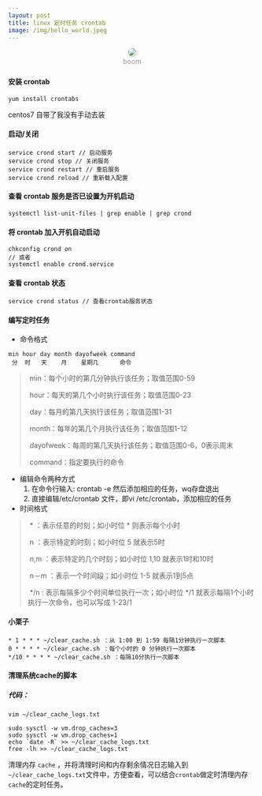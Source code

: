 ```yaml
---
layout: post
title: linux 定时任务 crontab
image: /img/hello_world.jpeg
---
```


<center>
    <img style="border-radius: 0.5125em;
    box-shadow: 0 2px 4px 0 rgba(34,36,38,.12),0 0px 10px 0 rgba(34,36,38,.08);"
    src="https://user-gold-cdn.xitu.io/2019/7/15/16bf398f751e3355?w=1016&h=567&f=jpeg&s=485665">
    <br>
    <div style="color:orange; border-bottom: 0px solid #d9d9d9;
    display: inline-block;
    color: #999;
    padding: 2px;">boom</div>
</center>

#### 安装 crontab

```shell
yum install crontabs
```

centos7 自带了我没有手动去装

#### 启动/关闭

```shell
service crond start // 启动服务
service crond stop // 关闭服务
service crond restart // 重启服务
service crond reload // 重新载入配置
```

#### 查看 crontab 服务是否已设置为开机启动

```shell
systemctl list-unit-files | grep enable | grep crond
```

#### 将 crontab 加入开机自动启动 

```shell
chkconfig crond on
// 或者
systemctl enable crond.service
```

#### 查看 crontab 状态

```shell
service crond status // 查看crontab服务状态
```

#### 编写定时任务

- 命令格式

```shell
min hour day month dayofweek command
 分  时   天    月    星期几      命令
```

> ​      min：每个小时的第几分钟执行该任务；取值范围0-59
>
> ​      hour：每天的第几个小时执行该任务；取值范围0-23
>
> ​      day：每月的第几天执行该任务；取值范围1-31
>
> ​      month：每年的第几个月执行该任务；取值范围1-12
>
> ​      dayofweek：每周的第几天执行该任务；取值范围0-6，0表示周末
>
> ​      command：指定要执行的命令

- 编辑命令两种方式
  1. 在命令行输入: crontab -e 然后添加相应的任务，wq存盘退出
  2. 直接编辑/etc/crontab 文件，即vi /etc/crontab，添加相应的任务
- 时间格式

> ​      \* ：表示任意的时刻；如小时位 * 则表示每个小时
>
> ​      n ：表示特定的时刻；如小时位 5 就表示5时
>
> ​      n,m ：表示特定的几个时刻；如小时位 1,10 就表示1时和10时
>
> ​      n－m ：表示一个时间段；如小时位 1-5 就表示1到5点
>
> ​      */n : 表示每隔多少个时间单位执行一次；如小时位 */1 就表示每隔1个小时执行一次命令，也可以写成 1-23/1

#### 小栗子

```shell
* 1 * * * ~/clear_cache.sh ：从 1:00 到 1:59 每隔1分钟执行一次脚本
0 * * * * ~/clear_cache.sh ：每个小时的 0 分钟执行一次脚本
*/10 * * * * ~/clear_cache.sh ：每隔10分执行一次脚本
```

#### 清理系统cache的脚本

##### 代码：

```shell
vim ~/clear_cache_logs.txt
```



```shell
sudo sysctl -w vm.drop_caches=3
sudo sysctl -w vm.drop_caches=1
echo `date -R` >> ~/clear_cache_logs.txt
free -lh >> ~/clear_cache_logs.txt
```

清理内存 `cache` ，并将清理时间和内存剩余情况日志输入到`~/clear_cache_logs.txt`文件中，方便查看，可以结合`crontab`做定时清理内存`cache`的定时任务。